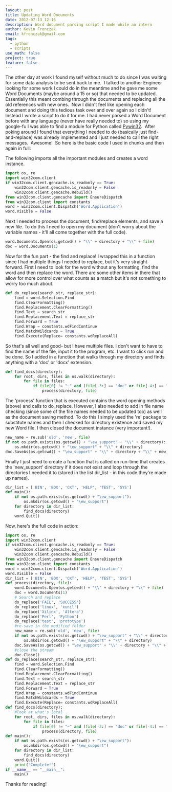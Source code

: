 ```yaml
---
layout: post
title: Updating Word Documents
date: 2012-07-13 12:16
description: Word document parsing script I made while an intern
author: Kevin Fronczak
email: kfronczak@gmail.com
tags:
  - python
  - scripts
use_math: false
project: true
feature: false
---
```


The other day at work I found myself without much to do since I was waiting for some data analysis to be sent back to me.  I talked to another Engineer looking for some work I could do in the meantime and he gave me some Word Documents (maybe around a 15 or so) that needed to be updated.  Essentially this meant combing through the documents and replacing all the old references with new ones.  Now I didn't feel like opening each document and doing this tedious task over and over again so I didn't!  Instead I wrote a script to do it for me.
I had never parsed a Word Document before with any language (never have really needed to) so using my google-fu I was able to find a module for Python called <a href="http://sourceforge.net/projects/pywin32/">Pywin32</a>.  After poking around I found that everything I needed to do (basically just find-and-replace) was already implemented and I just needed to call the right messages.  Awesome!  So here is the basic code I used in chunks and then again in full:
<div>The following imports all the important modules and creates a word instance.

```python
import os, re
import win32com.client
if win32com.client.gencache.is_readonly == True:
    win32com.client.gencache.is_readonly = False
    win32com.client.gencache.Rebuild()
from win32com.client.gencache import EnsureDispatch
from win32com.client import constants
word = win32com.client.Dispatch('Word.Application')
word.Visible = False
```

</div>
Next I needed to process the document, find/replace elements, and save a new file. To do this I need to open my document (don't worry about the variable names - it'll all come together with the full code).

```python
word.Documents.Open(os.getcwd() + "\\" + directory + "\\" + file)
doc = word.Documents(1)
```

Now for the fun part - the find and replace! I wrapped this in a function since I had multiple things I needed to replace, but it's very straight-forward. First I need to look for the word without any formatting, find the word and then replace the word. There are some other items in there that allow for more control over what counts as a match but it's not something to worry too much about.

```python
def do_replace(search_str, replace_str):
    find = word.Selection.Find
    find.ClearFormatting()
    find.Replacement.ClearFormatting()
    find.Text = search_str
    find.Replacement.Text = replace_str
    find.Forward = True
    find.Wrap = constants.wdFindContinue
    find.MatchWildcards = True
    find.Execute(Replace= constants.wdReplaceAll)
```


So that's all well and good- but I have multiple files. I don't want to have to find the name of the file, input it to the program, etc. I want to click run and be done. So I added in a function that walks through my directory and finds anything with a 'doc' or 'docx' extension.

```python
def find_docs(directory):
    for root, dirs, files in os.walk(directory):
        for file in files:
            if file[0] != "~" and (file[-3:] == "doc" or file[-4:] == "docx"):
                process(directory, file)
```

The 'process' function that is executed contains the word opening methods (above) and calls to do_replace. However, I also needed to add in file name checking (since some of the file names needed to be updated too) as well as the document saving method. To do this I simply used the 're' package to substitute names and then I checked for directory existence and saved my new Word file. I then closed the document instance (very important!).

```python
new_name = re.sub('old', 'new', file)
if not os.path.exists(os.getcwd() + "\ew_support" + "\\" + directory):
    os.mkdir(os.getcwd() + "\ew_support" + "\\" + directory)
doc.SaveAs(os.getcwd() + "\ew_support" + "\\" + directory + "\\" + new_name)
```

Finally I just need to create a function that is called on run-time that creates the 'new_support' directory if it does not exist and loop through the directories I needed it to (stored in the list dir_list - in this code they're made up names).

```python
dir_list = ['BIN', 'BOX', 'CKT', 'HELP', 'TEST', 'SYS']
def main():
    if not os.path.exists(os.getcwd() + "\ew_support"):
        os.mkdir(os.getcwd() + "\ew_support")
    for directory in dir_list:
        find_docs(directory)
    word.Quit()
```

Now, here's the full code in action:

```python
import os, re
import win32com.client
if win32com.client.gencache.is_readonly == True:
    win32com.client.gencache.is_readonly = False
    win32com.client.gencache.Rebuild()
from win32com.client.gencache import EnsureDispatch
from win32com.client import constants
word = win32com.client.Dispatch('Word.Application')
word.Visible = False
dir_list = ['BIN', 'BOX', 'CKT', 'HELP', 'TEST', 'SYS']
def process(directory, file):
    word.Documents.Open(os.getcwd() + "\\" + directory + "\\" + file)
    doc = word.Documents(1)
    # Search and replace
    do_replace('FAIL', 'SUCCESS')
    do_replace('linux', 'xunil')
    do_replace('Xilinx', 'Altera')
    do_replace('Perl', 'Python')
    do_replace('test', 'prototype')
    #re-save in the modified folder
    new_name = re.sub('old', 'new', file)
    if not os.path.exists(os.getcwd() + "\ew_support" + "\\" + directory):
        os.mkdir(os.getcwd() + "\ew_support" + "\\" + directory)
    doc.SaveAs(os.getcwd() + "\ew_support" + "\\" + directory + "\\" + new_name)
    #close the stream
    doc.Close()
def do_replace(search_str, replace_str):
    find = word.Selection.Find
    find.ClearFormatting()
    find.Replacement.ClearFormatting()
    find.Text = search_str
    find.Replacement.Text = replace_str
    find.Forward = True
    find.Wrap = constants.wdFindContinue
    find.MatchWildcards = True
    find.Execute(Replace= constants.wdReplaceAll)
def find_docs(directory):
    #look at what's local
    for root, dirs, files in os.walk(directory):
        for file in files:
            if file[0] != "~" and (file[-3:] == "doc" or file[-4:] == "docx"):
                process(directory, file)
def main():
    if not os.path.exists(os.getcwd() + "\ew_support"):
        os.mkdir(os.getcwd() + "\ew_support")
    for directory in dir_list:
        find_docs(directory)
    word.Quit()
    print("Complete!")
if __name__ == "__main__":
    main()
```

Thanks for reading!

